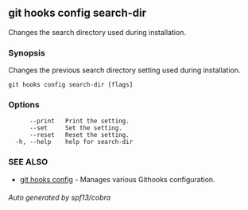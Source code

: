 ## git hooks config search-dir

Changes the search directory used during installation.

### Synopsis

Changes the previous search directory setting
used during installation.

```
git hooks config search-dir [flags]
```

### Options

```
      --print   Print the setting.
      --set     Set the setting.
      --reset   Reset the setting.
  -h, --help    help for search-dir
```

### SEE ALSO

* [git hooks config](git_hooks_config.md)	 - Manages various Githooks configuration.

###### Auto generated by spf13/cobra 
